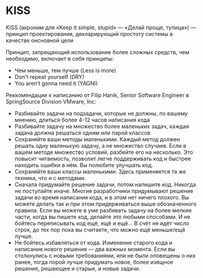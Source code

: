 # KISS
KISS (акроним для «Keep it simple, stupid» — «Делай проще, тупица») — принцип проектирования, декларирующий простоту системы в качестве онсновной цели

Принцип, запрещающий использование более сложных средств, чем необходимо, включает в себя принципы:
* Чем меньше, тем лучше (Less is more)
* Don't repeat yourself (DRY)
* You aren’t gonna need it (YAGNI)

Реккомендации к написанию от Filip Hanik, Senior Software Engineer в SpringSource Division VMware, Inc:
* Разбивайте задачи на подзадачи, которые не должны, по вашему мнению, длиться более 4-12 часов написания кода
* Разбивайте задачу на множество более маленьких задач, каждая задача должна решаться одним или парой классов
* Сохраняйте ваши методы маленькими. Каждый метод должен решать одну маленькую задачу, а не множество случаев. Если в вашем методе множество условий, разбейте его на несколько. Это повысит читаемость, позволит легче поддерживать код и быстрее находить ошибки в нём. Вы полюбите улучшать код.
* Сохраняйте ваши классы маленькими. Здесь применяется та же техника, что и с методами.
* Сначала придумайте решение задачи, потом напишите код. Никогда не поступайте иначе. Многие разработчики придумывают решение задачи во время написания кода, и в этом нет ничего плохого. Вы можете делать так и при этом придерживаться выше обозначенного правила. Если вы можете в уме разбивать задачу на более мелкие части, когда вы пишете код, делайте это любыми способами. И не бойтесь переписывать код ещё, ещё и ещё… В счёт не идёт число строк, до тех пор пока вы считаете, что можно ещё меньше/ещё лучше.
* Не бойтесь избавляться от кода. Изменение старого кода и написание нового решения — два важных момента. Если вы столкнулись с новыми требованиями, или не были оповещены о них ранее, тогда порой лучше придумать новое, более изящное решение, решающее и старые, и новые задачи.